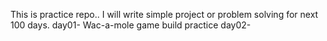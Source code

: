 This is practice repo..
I will write simple project or problem solving for next 100 days.
day01- Wac-a-mole game build practice
day02-

